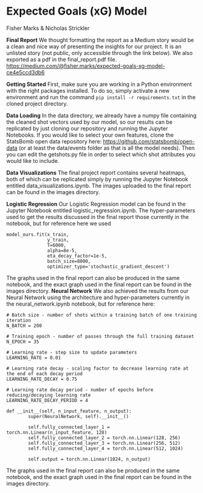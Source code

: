 # Expected Goals (xG) Model
Fisher Marks & Nicholas Strickler

**Final Report** 
We thought formatting the report as a Medium story would be a clean and nice way of presenting the insights for our project. It is an unlisted story (not public, only accessible through the link below). We also exported as a pdf in the final_report.pdf file.
https://medium.com/@fisher.marks/expected-goals-xg-model-ce4e5ccd3db6

**Getting Started**
First, make sure you are working in a Python environment with the right packages installed. To do so, simply activate a new environment and run the command ```pip install -r requirements.txt``` in the cloned project directory. 

**Data Loading**
In the data directory, we already have a numpy file containing the cleaned shot vectors used by our model, so our results can be replicated by just cloning our repository and running the Jupyter Notebooks. If you would like to select your own features, clone the StatsBomb open data repository here: https://github.com/statsbomb/open-data (or at least the data/events folder as that is all the model needs). Then you can edit the getshots.py file in order to select which shot attributes you would like to include.

**Data Visualizations**
The final project report contains several heatmaps, both of which can be replicated simply by running the Jupyter Notebook entitled data_visualizations.ipynb. The images uploaded to the final report can be found in the images directory.

**Logistic Regression**
Our Logistic Regression model can be found in the Jupyter Notebook entitled logistic_regression.ipynb. The hyper-parameters used to get the results discussed in the final report those currently in the notebook, but for reference here we used
```
model_ours.fit(x_train, 
               y_train, 
               T=6000, 
               alpha=8e-5, 
               eta_decay_factor=1e-5, 
               batch_size=8000, 
               optimizer_type='stochastic_gradient_descent')
```
The graphs used in the final report can also be produced in the same notebook, and the exact graph used in the final report can be found in the images directory.
**Neural Network**
We also achieved the results from our Neural Network using the architecture and hyper-parameters currently in the neural_network.ipynb notebook, but for reference here:
```
# Batch size - number of shots within a training batch of one training iteration
N_BATCH = 200

# Training epoch - number of passes through the full training dataset
N_EPOCH = 35

# Learning rate - step size to update parameters
LEARNING_RATE = 0.01

# Learning rate decay - scaling factor to decrease learning rate at the end of each decay period
LEARNING_RATE_DECAY = 0.75

# Learning rate decay period - number of epochs before reducing/decaying learning rate
LEARNING_RATE_DECAY_PERIOD = 4
```
```
def __init__(self, n_input_feature, n_output):
        super(NeuralNetwork, self).__init__()

        self.fully_connected_layer_1 = torch.nn.Linear(n_input_feature, 128)
        self.fully_connected_layer_2 = torch.nn.Linear(128, 256)
        self.fully_connected_layer_3 = torch.nn.Linear(256, 512)
        self.fully_connected_layer_4 = torch.nn.Linear(512, 1024)

        self.output = torch.nn.Linear(1024, n_output)
```
The graphs used in the final report can also be produced in the same notebook, and the exact graph used in the final report can be found in the images directory.
